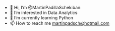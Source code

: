 - 👋 Hi, I’m @MartinPadillaSchekiban
- 👀 I’m interested in Data Analytics
- 🌱 I’m currently learning Python
- 📫 How to reach me martinpadsch@hotmail.com


